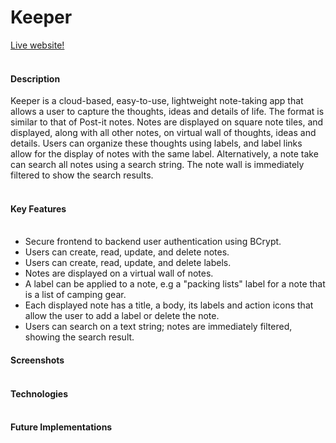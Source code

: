 # Keeper

[Live website!](https://keeper2503.herokuapp.com/#/)
<br></br>

#### Description
Keeper is a cloud-based, easy-to-use, lightweight note-taking app that allows a user to capture the thoughts, ideas and details of life.  The format is similar to that of Post-it notes.  Notes are displayed on square note tiles, and displayed, along with all other notes, on virtual wall of thoughts, ideas and details.  Users can organize these thoughts using labels, and label links allow for the display of notes with the same label.  Alternatively, a note take can search all notes using a search string.  The note wall is immediately filtered to show the search results. 
<br></br>

#### Key Features<br></br>
  * Secure frontend to backend user authentication using BCrypt.
  * Users can create, read, update, and delete notes.
  * Users can create, read, update, and delete labels.
  * Notes are displayed on a virtual wall of notes.
  * A label can be applied to a note, e.g a "packing lists" label for a note that is a list of camping gear.
  * Each displayed note has a title, a body, its labels and action icons that allow the user to add a label or delete the note.
  * Users can search on a text string; notes are immediately filtered, showing the search result.
  
#### Screenshots<br></br>
#### Technologies<br></br>
#### Future Implementations<br></br>


